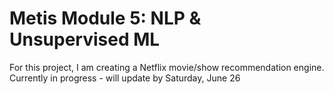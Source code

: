 # Metis Module 5: NLP & Unsupervised ML

For this project, I am creating a Netflix movie/show recommendation engine. 
Currently in progress - will update by Saturday, June 26
